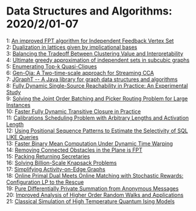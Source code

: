 # Data Structures and Algorithms: 2020/2/01-07  
1: [An improved FPT algorithm for Independent Feedback Vertex Set](https://doi.org/10.48550/arXiv.1803.00937)  
2: [Dualization in lattices given by implicational bases](https://doi.org/10.48550/arXiv.1901.07503)  
3: [Balancing the Tradeoff Between Clustering Value and Interpretability](https://doi.org/10.48550/arXiv.1912.07820)  
4: [Ultimate greedy approximation of independent sets in subcubic graphs](https://doi.org/10.48550/arXiv.2001.11997)  
5: [Enumerating Top-k Quasi-Cliques](https://doi.org/10.48550/arXiv.1808.09531)  
6: [Gen-Oja: A Two-time-scale approach for Streaming CCA](https://doi.org/10.48550/arXiv.1811.08393)  
7: [JGraphT -- A Java library for graph data structures and algorithms](https://doi.org/10.48550/arXiv.1904.08355)  
8: [Fully Dynamic Single-Source Reachability in Practice: An Experimental  Study](https://doi.org/10.48550/arXiv.1905.01216)  
9: [Solving the Joint Order Batching and Picker Routing Problem for Large  Instances](https://doi.org/10.48550/arXiv.2002.00167)  
10: [Faster Fully Dynamic Transitive Closure in Practice](https://doi.org/10.48550/arXiv.2002.00813)  
11: [Calibrations Scheduling Problem with Arbitrary Lengths and Activation  Length](https://doi.org/10.48550/arXiv.1507.02808)  
12: [Using Positional Sequence Patterns to Estimate the Selectivity of SQL  LIKE Queries](https://doi.org/10.48550/arXiv.2002.01164)  
13: [Faster Binary Mean Computation Under Dynamic Time Warping](https://doi.org/10.48550/arXiv.2002.01178)  
14: [Removing Connected Obstacles in the Plane is FPT](https://doi.org/10.48550/arXiv.2002.01218)  
15: [Packing Returning Secretaries](https://doi.org/10.48550/arXiv.1810.11216)  
16: [Solving Billion-Scale Knapsack Problems](https://doi.org/10.48550/arXiv.2002.00352)  
17: [Simplifying Activity-on-Edge Graphs](https://doi.org/10.48550/arXiv.2002.01610)  
18: [Online Primal Dual Meets Online Matching with Stochastic Rewards:  Configuration LP to the Rescue](https://doi.org/10.48550/arXiv.2002.01802)  
19: [Pure Differentially Private Summation from Anonymous Messages](https://doi.org/10.48550/arXiv.2002.01919)  
20: [Improved Analysis of Higher Order Random Walks and Applications](https://doi.org/10.48550/arXiv.2001.02827)  
21: [Classical Simulation of High Temperature Quantum Ising Models](https://doi.org/10.48550/arXiv.2002.02232)  